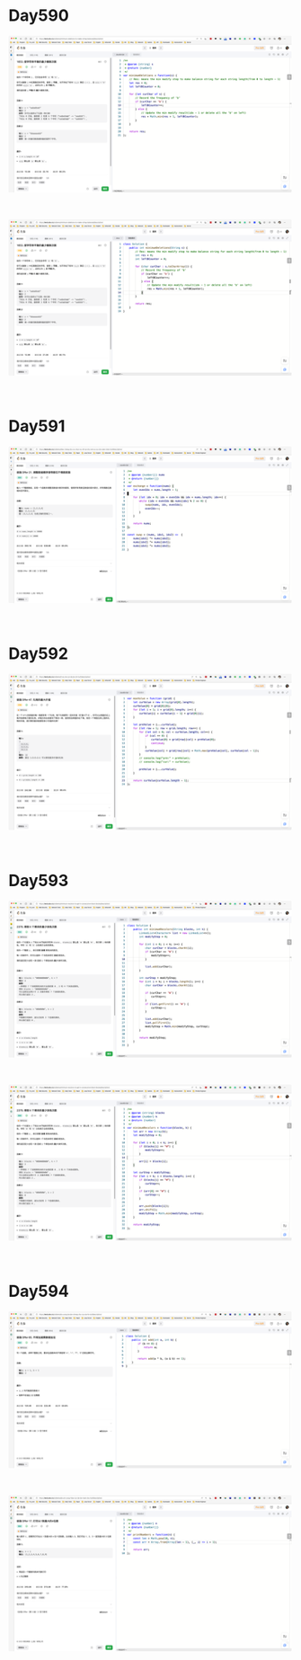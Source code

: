 # Day590

![day590-01](2303img.assets/day590-01.png)

&nbsp;

![day590-02](2303img.assets/day590-02.png)

&nbsp;

# Day591

![day591](2303img.assets/day591.png)

&nbsp;

# Day592

![day592](2303img.assets/day592.png)

&nbsp;

# Day593

![day593-01](2303img.assets/day593-01.png)

&nbsp;

![day593-02](2303img.assets/day593-02.png)

&nbsp;

# Day594

![day594-01](2303img.assets/day594-01.png)

&nbsp;

![day594-02](2303img.assets/day594-02.png)